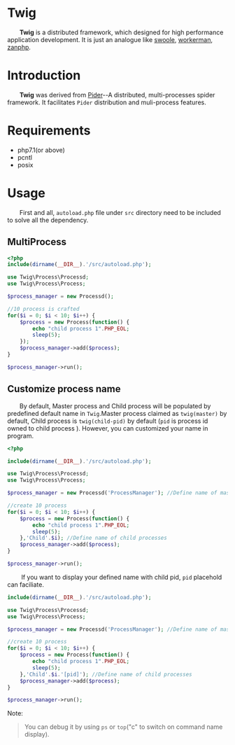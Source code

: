 # Twig

&ensp;&ensp;&ensp;&ensp;**Twig** is a distributed framework, which designed for high performance application development. It is just an analogue like [swoole](https://github.com/swoole/swoole-src), [workerman](https://github.com/walkor/Workerman), [zanphp](https://github.com/youzan/zanphp).

# Introduction

&ensp;&ensp;&ensp;&ensp;**Twig** was derived from [Pider](git@github.com:duanqiaobb/pider.git)--A distributed, multi-processes spider framework. It facilitates `Pider` distribution and muli-process features.

# Requirements

+ php7.1(or above)
+ pcntl
+ posix

# Usage
&ensp;&ensp;&ensp;&ensp;First and all, `autoload.php` file under `src` directory need to be included to solve all the dependency.

## MultiProcess

```php
<?php
include(dirname(__DIR__).'/src/autoload.php');

use Twig\Process\Processd;
use Twig\Process\Process;

$process_manager = new Processd();

//10 process is crafted
for($i = 0; $i < 10; $i++) {
    $process = new Process(function() {
        echo "child process 1".PHP_EOL;
        sleep(5);
    });
    $process_manager->add($process);
}

$process_manager->run();
```

## Customize process name

&ensp;&ensp;&ensp;&ensp;By default, Master process and Child process will be populated by predefined default name in `Twig`.Master process claimed as `twig(master)` by default, Child process is `twig(child-pid)` by default (`pid` is process id owned to child process ). However, you can customized your name in program.

```php
<?php

include(dirname(__DIR__).'/src/autoload.php');

use Twig\Process\Processd;
use Twig\Process\Process;

$process_manager = new Processd('ProcessManager'); //Define name of master process

//create 10 process
for($i = 0; $i < 10; $i++) {
    $process = new Process(function() {
        echo "child process 1".PHP_EOL;
        sleep(5);
    },'Child'.$i); //Define name of child processes
    $process_manager->add($process);
}

$process_manager->run();
```

&ensp;&ensp;&ensp;&ensp; If you want to display your defined name with child pid, `pid` placehold can faciliate.

```php
include(dirname(__DIR__).'/src/autoload.php');

use Twig\Process\Processd;
use Twig\Process\Process;

$process_manager = new Processd('ProcessManager'); //Define name of master process

//create 10 process
for($i = 0; $i < 10; $i++) {
    $process = new Process(function() {
        echo "child process 1".PHP_EOL;
        sleep(5);
    },'Child'.$i.'[pid]'); //Define name of child processes
    $process_manager->add($process);
}

$process_manager->run();
```

Note:
> You can debug it by using `ps` or `top`("c" to switch on command name display). 
